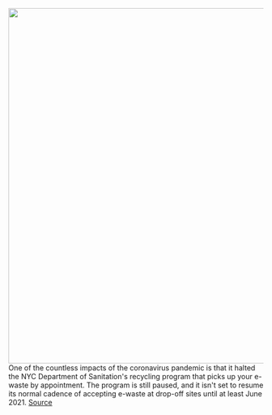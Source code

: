<img src='https://cdn.vox-cdn.com/thumbor/jfJUHm5zYnreTUcgkd2AfePuGXs=/0x0:3000x2000/1200x800/filters:focal(1144x800:1624x1280)/cdn.vox-cdn.com/uploads/chorus_image/image/67718944/jbareham_160607_0938_0022_final_01.0.0.1466551010.0.jpg' width='700px' /><br/>
One of the countless impacts of the coronavirus pandemic is that it halted the NYC Department of Sanitation's recycling program that picks up your e-waste by appointment. The program is still paused, and it isn't set to resume its normal cadence of accepting e-waste at drop-off sites until at least June 2021.
<a href='https://www.theverge.com/21451607/ewaste-recycling-nyc-pop-up-sites-2020-les-ecology-center-best-buy'> Source <a/>